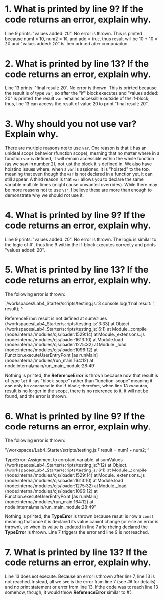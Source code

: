 # 1. What is printed by line 9? If the code returns an error, explain why.
Line 9 prints: "values added: 20". No error is thrown. This is printed because num1 = 10, num2 = 10, and add = true, thus result will be 10 + 10 = 20 and  "values added: 20" is then printed after computation.

# 2. What is printed by line 13? If the code returns an error, explain why. 
Line 13 prints: "final result: 20". No error is thrown. This is printed because the result is of type `var`, so after the "if" block executes and "values added: 20" is printed, the result `var` remains accessible outside of the if-block; thus, line 13 can access the result of value 20 to print "final result: 20".

# 3. Why should you not use var? Explain why. 
There are multiple reasons not to use `var`. One reason is that it has an unideal scope behavior (function scope), meaning that no matter where in a function `var` is defined, it will remain accessible within the whole function (as we saw in number 2), not just the block it is defined in. We also have hoisting issues where, when a `var` is assigned, it is "hoisted" to the top, meaning that even though the `var` is not declared in a function yet, it can still appear. A third reason is that `var` allows you to declare the same variable multiple times (might cause unwanted overrides). While there may be more reasons not to use `var`, I believe these are more than enough to demonstrate why we should not use it.

# 4. What is printed by line 9? If the code returns an error, explain why.
Line 9 prints: "values added: 20". No error is thrown. The logic is similar to the logic of #1, thus line 9 within the if-block executes correctly and prints "values added: 20".

# 5. What is printed by line 13? If the code returns an error, explain why. 
The following error is thrown:

`/workspaces/Lab4_Starter/scripts/testing.js:13
  console.log('final result: ', result);
                                ^

ReferenceError: result is not defined
    at sumValues (/workspaces/Lab4_Starter/scripts/testing.js:13:33)
    at Object.<anonymous> (/workspaces/Lab4_Starter/scripts/testing.js:16:1)
    at Module._compile (node:internal/modules/cjs/loader:1529:14)
    at Module._extensions..js (node:internal/modules/cjs/loader:1613:10)
    at Module.load (node:internal/modules/cjs/loader:1275:32)
    at Module._load (node:internal/modules/cjs/loader:1096:12)
    at Function.executeUserEntryPoint [as runMain] (node:internal/modules/run_main:164:12)
    at node:internal/main/run_main_module:28:49`

Nothing is printed, the **ReferenceError** is thrown because now that result is of type `let` it has "block-scope" rather than "function-scope" meaning it can only be accessed in the if-block; therefore, when line 13 executes, result is no longer in the scope, there is no reference to it, it will not be found, and the error is thrown.

# 6. What is printed by line 9? If the code returns an error, explain why.
The following error is thrown:

"/workspaces/Lab4_Starter/scripts/testing.js:7
    result = num1 + num2;
           ^

TypeError: Assignment to constant variable.
    at sumValues (/workspaces/Lab4_Starter/scripts/testing.js:7:12)
    at Object.<anonymous> (/workspaces/Lab4_Starter/scripts/testing.js:16:1)
    at Module._compile (node:internal/modules/cjs/loader:1529:14)
    at Module._extensions..js (node:internal/modules/cjs/loader:1613:10)
    at Module.load (node:internal/modules/cjs/loader:1275:32)
    at Module._load (node:internal/modules/cjs/loader:1096:12)
    at Function.executeUserEntryPoint [as runMain] (node:internal/modules/run_main:164:12)
    at node:internal/main/run_main_module:28:49"

Nothing is printed, the **TypeError** is thrown because resutl is now a `const` meaning that once it is declared its value cannot change (or else an error is thrown), so when its value is updated in line 7 afte rbeing declared the **TypeError** is thrown. Line 7 triggers the error and line 9 is not reached.

# 7. What is printed by line 13? If the code returns an error, explain why. 
Line 13 does not execute. Because an error is thrown after line 7, line 13 is not reached. Instead, all we see is the error from line 7 (see #6 for details) and no print statement or error from line 13. If the code was to reach line 13 somehow, though, it would throw **ReferenceError** similar to #5.
